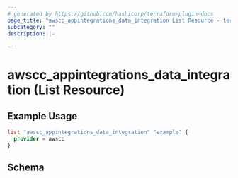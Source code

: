 ```yaml
---
# generated by https://github.com/hashicorp/terraform-plugin-docs
page_title: "awscc_appintegrations_data_integration List Resource - terraform-provider-awscc"
subcategory: ""
description: |-
  
---
```


# awscc_appintegrations_data_integration (List Resource)



## Example Usage

```terraform
list "awscc_appintegrations_data_integration" "example" {
  provider = awscc
}
```

<!-- schema generated by tfplugindocs -->
## Schema
